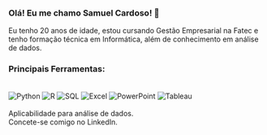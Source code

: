 ### Olá! Eu me chamo Samuel Cardoso! 🫡
Eu tenho 20 anos de idade, estou cursando Gestão Empresarial na Fatec e tenho formação técnica em Informática, além de conhecimento em análise de dados.  

### Principais Ferramentas:
<div stylr='display: inline_block'><br/>
    <img align='center' alt='Python' src= 'https://img.shields.io/badge/Python-3776AB?style=for-the-badge&logo=python&logoColor=white'/>
    <img align='center' alt='R' src= 'https://img.shields.io/badge/R-276DC3?style=for-the-badge&logo=r&logoColor=white'/>
    <img align='center' alt='SQL' src= 'https://img.shields.io/badge/MySQL-005C84?style=for-the-badge&logo=mysql&logoColor=white'/>
    <img align='center' alt='Excel' src= 'https://img.shields.io/badge/Microsoft_Excel-217346?style=for-the-badge&logo=microsoft-excel&logoColor=white'/>
    <img align='center' alt='PowerPoint' src= 'https://img.shields.io/badge/Microsoft_PowerPoint-B7472A?style=for-the-badge&logo=microsoft-powerpoint&logoColor=white'/>
     <img align='center' alt='Tableau' src='https://img.shields.io/badge/Tableau-E97627?style=for-the-badge&logo=Tableau&logoColor=white'/>
</div><br/>
Aplicabilidade para análise de dados. <br/>
Concete-se comigo no LinkedIn.
